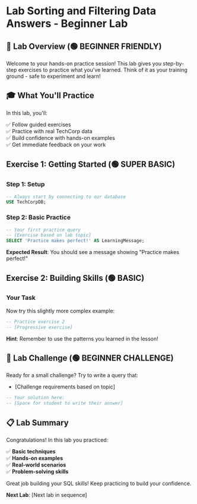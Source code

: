 # Lab Sorting and Filtering Data Answers - Beginner Lab

## 🎯 Lab Overview (🟢 BEGINNER FRIENDLY)

Welcome to your hands-on practice session! This lab gives you step-by-step exercises to practice what you've learned. Think of it as your training ground - safe to experiment and learn!

## 🎓 What You'll Practice

In this lab, you'll:

✅ Follow guided exercises  
✅ Practice with real TechCorp data  
✅ Build confidence with hands-on examples  
✅ Get immediate feedback on your work  

## Exercise 1: Getting Started (🟢 SUPER BASIC)

### Step 1: Setup
```sql
-- Always start by connecting to our database
USE TechCorpDB;
```

### Step 2: Basic Practice
```sql
-- Your first practice query
-- [Exercise based on lab topic]
SELECT 'Practice makes perfect!' AS LearningMessage;
```

**Expected Result**: You should see a message showing "Practice makes perfect!"

## Exercise 2: Building Skills (🟢 BASIC)

### Your Task
Now try this slightly more complex example:

```sql
-- Practice exercise 2
-- [Progressive exercise]
```

**Hint**: Remember to use the patterns you learned in the lesson!

## 🎯 Lab Challenge (🟢 BEGINNER CHALLENGE)

Ready for a small challenge? Try to write a query that:
- [Challenge requirements based on topic]

```sql
-- Your solution here:
-- [Space for student to write their answer]
```

## 📋 Lab Summary

Congratulations! In this lab you practiced:

✅ **Basic techniques**  
✅ **Hands-on examples**  
✅ **Real-world scenarios**  
✅ **Problem-solving skills**  

Great job building your SQL skills! Keep practicing to build your confidence.

**Next Lab**: [Next lab in sequence]
